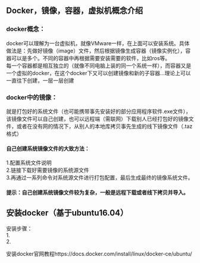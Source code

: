 ## Docker，镜像，容器，虚拟机概念介绍
### docker概念：
docker可以理解为一台虚拟机，就像VMware一样，在上面可以安装系统。具体做法是：先做好镜像（image）文件，然后根据镜像生成容器（镜像实例化），容器可以是多个。不同的容器中再根据需要安装需要的软件，比如ros等。  
每一个容器都是相互独立的（就像不同电脑上装的同一个系统一样），而容器又是一个虚拟的docker，在这个docker下又可以创建镜像和新的子容器...理论上可以一直往下创建，一层一层创建   

### docker中的镜像：
就是打包好的系统文件（也可能携带事先安装好的部分应用程序软件.exe文件），该镜像文件可以自己创建，也可以远程端（需联网）下载别人已经打包好的镜像文件，或者在没有网的情况下，从别人的本地库拷贝事先生成的线下镜像文件（.taz格式）  

#### 自己创建系统镜像文件的大致方法：
1.配置系统文件说明  
2.链接下载好需要镜像的系统源文件  
3.再通过一系列命令对系统源文件进行打包配置，最后生成最终的镜像系统文件。  

#### 提示：自己创建系统镜像文件较为复杂，一般是远程下载或者线下拷贝并导入。

## 安装docker（基于ubuntu16.04）
安装步骤：  
1.  
2.  


安装docker官网教程https://docs.docker.com/install/linux/docker-ce/ubuntu/
